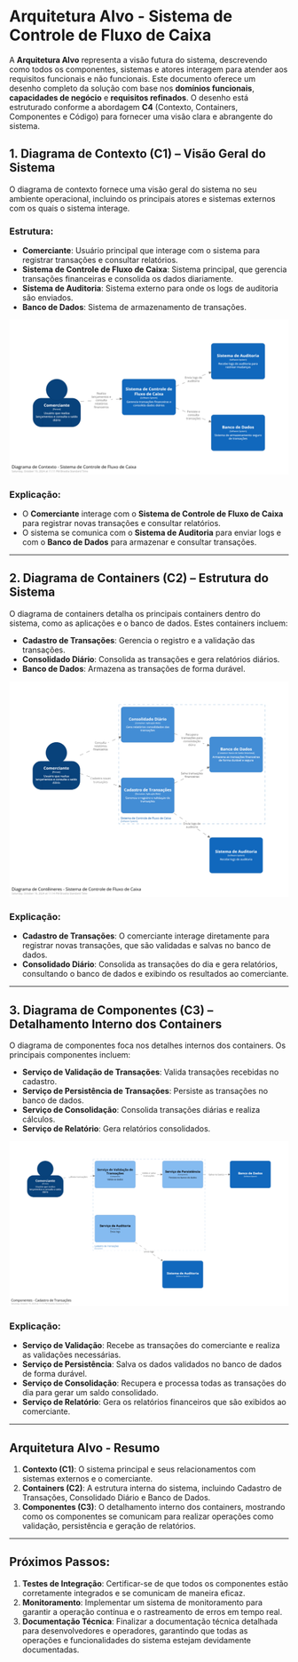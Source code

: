 # Arquitetura Alvo - Sistema de Controle de Fluxo de Caixa

A **Arquitetura Alvo** representa a visão futura do sistema, descrevendo como todos os componentes, sistemas e atores interagem para atender aos requisitos funcionais e não funcionais. Este documento oferece um desenho completo da solução com base nos **domínios funcionais**, **capacidades de negócio** e **requisitos refinados**. O desenho está estruturado conforme a abordagem **C4** (Contexto, Containers, Componentes e Código) para fornecer uma visão clara e abrangente do sistema.

## 1. Diagrama de Contexto (C1) – Visão Geral do Sistema

O diagrama de contexto fornece uma visão geral do sistema no seu ambiente operacional, incluindo os principais atores e sistemas externos com os quais o sistema interage.

### Estrutura:

- **Comerciante**: Usuário principal que interage com o sistema para registrar transações e consultar relatórios.
- **Sistema de Controle de Fluxo de Caixa**: Sistema principal, que gerencia transações financeiras e consolida os dados diariamente.
- **Sistema de Auditoria**: Sistema externo para onde os logs de auditoria são enviados.
- **Banco de Dados**: Sistema de armazenamento de transações.

![alt text](C4/C1/structurizr-SystemContext-001%20(1).png)

### Explicação:

- O **Comerciante** interage com o **Sistema de Controle de Fluxo de Caixa** para registrar novas transações e consultar relatórios.
- O sistema se comunica com o **Sistema de Auditoria** para enviar logs e com o **Banco de Dados** para armazenar e consultar transações.

---

## 2. Diagrama de Containers (C2) – Estrutura do Sistema

O diagrama de containers detalha os principais containers dentro do sistema, como as aplicações e o banco de dados. Estes containers incluem:

- **Cadastro de Transações**: Gerencia o registro e a validação das transações.
- **Consolidado Diário**: Consolida as transações e gera relatórios diários.
- **Banco de Dados**: Armazena as transações de forma durável.

![alt text](C4/C2/structurizr-Container-001%20(3).png)

### Explicação:

- **Cadastro de Transações**: O comerciante interage diretamente para registrar novas transações, que são validadas e salvas no banco de dados.
- **Consolidado Diário**: Consolida as transações do dia e gera relatórios, consultando o banco de dados e exibindo os resultados ao comerciante.

---

## 3. Diagrama de Componentes (C3) – Detalhamento Interno dos Containers

O diagrama de componentes foca nos detalhes internos dos containers. Os principais componentes incluem:

- **Serviço de Validação de Transações**: Valida transações recebidas no cadastro.
- **Serviço de Persistência de Transações**: Persiste as transações no banco de dados.
- **Serviço de Consolidação**: Consolida transações diárias e realiza cálculos.
- **Serviço de Relatório**: Gera relatórios consolidados.

![alt text](C4/C3/structurizr-Component-001.png)

### Explicação:

- **Serviço de Validação**: Recebe as transações do comerciante e realiza as validações necessárias.
- **Serviço de Persistência**: Salva os dados validados no banco de dados de forma durável.
- **Serviço de Consolidação**: Recupera e processa todas as transações do dia para gerar um saldo consolidado.
- **Serviço de Relatório**: Gera os relatórios financeiros que são exibidos ao comerciante.

---

## Arquitetura Alvo - Resumo

1. **Contexto (C1)**: O sistema principal e seus relacionamentos com sistemas externos e o comerciante.
2. **Containers (C2)**: A estrutura interna do sistema, incluindo Cadastro de Transações, Consolidado Diário e Banco de Dados.
3. **Componentes (C3)**: O detalhamento interno dos containers, mostrando como os componentes se comunicam para realizar operações como validação, persistência e geração de relatórios.

---

## Próximos Passos:

1. **Testes de Integração**: Certificar-se de que todos os componentes estão corretamente integrados e se comunicam de maneira eficaz.
2. **Monitoramento**: Implementar um sistema de monitoramento para garantir a operação contínua e o rastreamento de erros em tempo real.
3. **Documentação Técnica**: Finalizar a documentação técnica detalhada para desenvolvedores e operadores, garantindo que todas as operações e funcionalidades do sistema estejam devidamente documentadas.